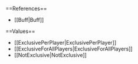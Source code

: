 ==References==
 * [[Buff|Buff]]

==Values==
 * [[ExclusivePerPlayer|ExclusivePerPlayer]]
 * [[ExclusiveForAllPlayers|ExclusiveForAllPlayers]]
 * [[NotExclusive|NotExclusive]]
